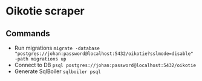 # Oikotie scraper

## Commands
- Run migrations
  `migrate -database "postgres://johan:password@localhost:5432/oikotie?sslmode=disable" -path migrations up`
- Connect to DB 
  `psql postgres://johan:password@localhost:5432/oikotie`
- Generate SqlBoiler
  `sqlboiler psql`
